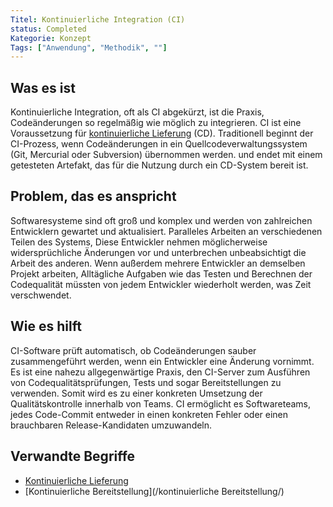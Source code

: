 ```yaml
---
Titel: Kontinuierliche Integration (CI)
status: Completed 
Kategorie: Konzept
Tags: ["Anwendung", "Methodik", ""]
---
```


## Was es ist

Kontinuierliche Integration, oft als CI abgekürzt, ist die Praxis, Codeänderungen so regelmäßig wie möglich zu integrieren.
CI ist eine Voraussetzung für [kontinuierliche Lieferung](/continuous-delivery/) (CD).
Traditionell beginnt der CI-Prozess, wenn Codeänderungen in ein Quellcodeverwaltungssystem (Git, Mercurial oder Subversion) übernommen werden.
und endet mit einem getesteten Artefakt, das für die Nutzung durch ein CD-System bereit ist.

## Problem, das es anspricht

Softwaresysteme sind oft groß und komplex und werden von zahlreichen Entwicklern gewartet und aktualisiert.
Paralleles Arbeiten an verschiedenen Teilen des Systems,
Diese Entwickler nehmen möglicherweise widersprüchliche Änderungen vor und unterbrechen unbeabsichtigt die Arbeit des anderen.
Wenn außerdem mehrere Entwickler an demselben Projekt arbeiten,
Alltägliche Aufgaben wie das Testen und Berechnen der Codequalität müssten von jedem Entwickler wiederholt werden, was Zeit verschwendet.

## Wie es hilft

CI-Software prüft automatisch, ob Codeänderungen sauber zusammengeführt werden, wenn ein Entwickler eine Änderung vornimmt.
Es ist eine nahezu allgegenwärtige Praxis, den CI-Server zum Ausführen von Codequalitätsprüfungen, Tests und sogar Bereitstellungen zu verwenden.
Somit wird es zu einer konkreten Umsetzung der Qualitätskontrolle innerhalb von Teams.
CI ermöglicht es Softwareteams, jedes Code-Commit entweder in einen konkreten Fehler oder einen brauchbaren Release-Kandidaten umzuwandeln.

## Verwandte Begriffe

* [Kontinuierliche Lieferung](/continuous-delivery/)
* [Kontinuierliche Bereitstellung](/kontinuierliche Bereitstellung/)
